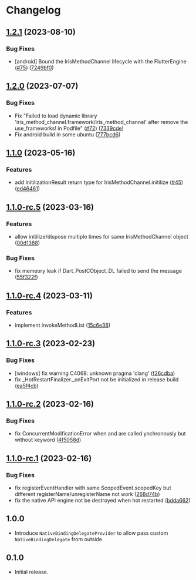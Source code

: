# Changelog

## [1.2.1](https://github.com/AgoraIO-Extensions/iris_method_channel_flutter/compare/1.2.0...1.2.1) (2023-08-10)


### Bug Fixes

* [android] Bound the IrisMethodChannel lifecycle with the FlutterEngine ([#75](https://github.com/AgoraIO-Extensions/iris_method_channel_flutter/issues/75)) ([7249bf0](https://github.com/AgoraIO-Extensions/iris_method_channel_flutter/commit/7249bf06b794572d405461b3e7c3b2a0d242a017))

## [1.2.0](https://github.com/AgoraIO-Extensions/iris_method_channel_flutter/compare/1.1.0...1.2.0) (2023-07-07)


### Bug Fixes

* Fix "Failed to load dynamic library 'iris_method_channel.framework/iris_method_channel' after remove the use_frameworks! in Podfile" ([#72](https://github.com/AgoraIO-Extensions/iris_method_channel_flutter/issues/72)) ([7339cde](https://github.com/AgoraIO-Extensions/iris_method_channel_flutter/commit/7339cdeebafe2b03658a26339b3442d1d1403ae3))
* Fix android build in some ubuntu ([777bcd6](https://github.com/AgoraIO-Extensions/iris_method_channel_flutter/commit/777bcd646e12b104c7b5d8a9328ff9daae2e6dc2))

## [1.1.0](https://github.com/AgoraIO-Extensions/iris_method_channel_flutter/compare/1.1.0-rc.5...1.1.0) (2023-05-16)


### Features

* add InitilizationResult return type for IrisMethodChannel.initilize ([#45](https://github.com/AgoraIO-Extensions/iris_method_channel_flutter/issues/45)) ([ed46461](https://github.com/AgoraIO-Extensions/iris_method_channel_flutter/commit/ed464616bdf65ccbb9fae1548968a8091200c71b))

## [1.1.0-rc.5](https://github.com/AgoraIO-Extensions/iris_method_channel_flutter/compare/1.1.0-rc.4...1.1.0-rc.5) (2023-03-16)


### Features

* allow initilize/dispose multiple times for same IrisMethodChannel object ([00d1388](https://github.com/AgoraIO-Extensions/iris_method_channel_flutter/commit/00d13889fa39383af86703be1011579dfcc97486))


### Bug Fixes

* fix memeory leak if Dart_PostCObject_DL failed to send the message ([55f322f](https://github.com/AgoraIO-Extensions/iris_method_channel_flutter/commit/55f322fd202c361b4cc78c1fb060109518e918aa))

## [1.1.0-rc.4](https://github.com/AgoraIO-Extensions/iris_method_channel_flutter/compare/1.1.0-rc.3...1.1.0-rc.4) (2023-03-11)


### Features

* implement invokeMethodList ([15c6e38](https://github.com/AgoraIO-Extensions/iris_method_channel_flutter/commit/15c6e3855c1a3bdfbd51101bcbda5a1b36a2c98b))

## [1.1.0-rc.3](https://github.com/AgoraIO-Extensions/iris_method_channel_flutter/compare/1.1.0-rc.2...1.1.0-rc.3) (2023-02-23)


### Bug Fixes

* [windows] fix warning C4068: unknown pragma 'clang' ([f26cdba](https://github.com/AgoraIO-Extensions/iris_method_channel_flutter/commit/f26cdba2bfebcce9f2ed5ce25468aa6427ea400f))
* fix _HotRestartFinalizer._onExitPort not be initialized in release build ([ea5f4cb](https://github.com/AgoraIO-Extensions/iris_method_channel_flutter/commit/ea5f4cbd925e79c229d7f4013cce5d649d256990))

## [1.1.0-rc.2](https://github.com/AgoraIO-Extensions/iris_method_channel_flutter/compare/1.1.0-rc.1...1.1.0-rc.2) (2023-02-16)


### Bug Fixes

* fix ConcurrentModificationError when  and  are called ynchronously but without  keyword ([4f5058d](https://github.com/AgoraIO-Extensions/iris_method_channel_flutter/commit/4f5058d70224c8072cc8706adb4761b28cebd8fc))

## [1.1.0-rc.1](https://github.com/AgoraIO-Extensions/iris_method_channel_flutter/compare/1.0.0...1.1.0-rc.1) (2023-02-16)


### Bug Fixes

* fix registerEventHandler with same ScopedEvent.scopedKey but different registerName/unregisterName not work ([268d74b](https://github.com/AgoraIO-Extensions/iris_method_channel_flutter/commit/268d74b1f1326dd68bc12723859159f43f5b79e6))
* fix the native API engine not be destroyed when hot restarted ([bdda662](https://github.com/AgoraIO-Extensions/iris_method_channel_flutter/commit/bdda6626de1434f5e26d12369d0fc570d7d582a6))

## 1.0.0

* Introduce `NativeBindingDelegateProvider` to allow pass custom `NativeBindingDelegate` from outside.

## 0.1.0

* Initial release.